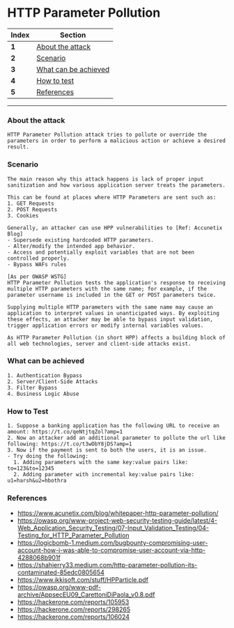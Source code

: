 # HTTP Parameter Pollution

Index | Section
--- | ---
**1** | [About the attack](#About-the-attack)
**2** | [Scenario](#Scenario)
**3** | [What can be achieved](#What-can-be-achieved)
**4** | [How to test](#How-to-test)
**5** | [References](#References)
___

### About the attack
```
HTTP Parameter Pollution attack tries to pollute or override the parameters in order to perform a malicious action or achieve a desired result. 
```


### Scenario
```
The main reason why this attack happens is lack of proper input sanitization and how various application server treats the parameters. 

This can be found at places where HTTP Parameters are sent such as:
1. GET Requests
2. POST Requests
3. Cookies

Generally, an attacker can use HPP vulnerabilities to [Ref: Accunetix Blog]
- Supersede existing hardcoded HTTP parameters.
- Alter/modify the intended app behavior.
- Access and potentially exploit variables that are not been controlled properly.
- Bypass WAFs rules

[As per OWASP WSTG]
HTTP Parameter Pollution tests the application's response to receiving multiple HTTP parameters with the same name; for example, if the parameter username is included in the GET or POST parameters twice.

Supplying multiple HTTP parameters with the same name may cause an application to interpret values in unanticipated ways. By exploiting these effects, an attacker may be able to bypass input validation, trigger application errors or modify internal variables values.

As HTTP Parameter Pollution (in short HPP) affects a building block of all web technologies, server and client-side attacks exist.
```

### What can be achieved
```
1. Authentication Bypass
2. Server/Client-Side Attacks
3. Filter Bypass
4. Business Logic Abuse
```


### How to Test
```
1. Suppose a banking application has the following URL to receive an amount: https://t.co/qeNtjtqZol?amp=1
2. Now an attacker add an additional parameter to pollute the url like following: https://t.co/t3wObY8jDS?amp=1
3. Now if the payment is sent to both the users, it is an issue.
- Try doing the following:
  1. Adding parameters with the same key:value pairs like: to=123&to=12345
  2. Adding parameter with incremental key:value pairs like: u1=harsh&u2=hbothra
```

### References
- https://www.acunetix.com/blog/whitepaper-http-parameter-pollution/
- https://owasp.org/www-project-web-security-testing-guide/latest/4-Web_Application_Security_Testing/07-Input_Validation_Testing/04-Testing_for_HTTP_Parameter_Pollution
- https://logicbomb-1.medium.com/bugbounty-compromising-user-account-how-i-was-able-to-compromise-user-account-via-http-4288068b901f
- https://shahjerry33.medium.com/http-parameter-pollution-its-contaminated-85edc0805654
- https://www.ikkisoft.com/stuff/HPParticle.pdf
- https://owasp.org/www-pdf-archive/AppsecEU09_CarettoniDiPaola_v0.8.pdf
- https://hackerone.com/reports/105953
- https://hackerone.com/reports/298265
- https://hackerone.com/reports/106024
